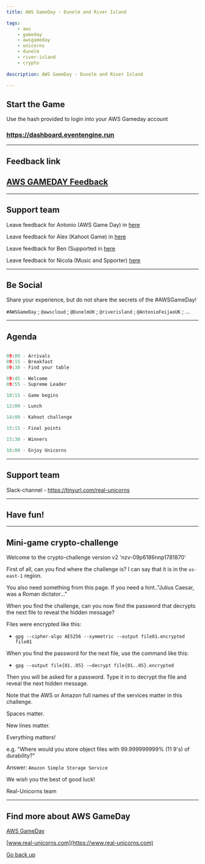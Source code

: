 ```yaml
---
title: AWS GameDay - Dunelm and River Island

tags:
    - aws
    - gameday
    - awsgameday
    - unicorns
    - dunelm
    - river-island
    - crypto
    
description: AWS GameDay - Dunelm and River Island

---
```


## Start the Game

Use the hash provided to login into your AWS Gameday account

### <https://dashboard.eventengine.run>

---

## Feedback link

## [AWS GAMEDAY Feedback](https://amazonmr.au1.qualtrics.com/jfe/form/SV_85MBA31VBoiW3vT)

---

## Support team

Leave feedback for Antonio (AWS Game Day) in [here](https://feedback.aws.amazon.com/?ea=feijao&fn=Antonio&ln=Feijao)

Leave feedback for Alex (Kahoot Game) in [here](https://feedback.aws.amazon.com/?ea=mclemana&fn=Alex&ln=McLeman)

Leave feedback for Ben (Supported in [here](https://feedback.aws.amazon.com/?ea=benmoses&fn=Ben&ln=Moses)

Leave feedback for Nicola (Music and Spporter) [here](https://feedback.aws.amazon.com/?ea=narnoldi&fn=NICOLA&ln=ARNOLDI)

---

## Be Social

Share your experience, but do not share the secrets of the #AWSGameDay!

`#AWSGameDay` ; `@awscloud` ; `@DunelmUK` ; `@riverisland` ; `@AntonioFeijaoUK` ; ... 

---

## Agenda

```python

09:00 - Arrivals
09:15 - Breakfast
09:30 - Find your table

09:45 - Welcome
09:55 - Supreme Leader

10:15 - Game begins

12:00 - Lunch

14:00 - Kahoot challenge

15:15 - Final points

15:30 - Winners

16:00 - Enjoy Unicorns

```

---

## Support team

Slack-channel - <https://tinyurl.com/real-unicorns> 

---

## Have fun!

---

## Mini-game crypto-challenge

Welcome to the crypto-challenge version v2 'nzv-09p6186nnp1781870'

First of all, can you find where the challenge is? I can say that it is in the `us-east-1` region.

You also need something from this page. If you need a hint.."Julius Caesar, was a Roman dictator..."

When you find the challenge, can you now find the password that decrypts the next file to reveal the hidden message?

Files were encrypted like this:

 - `gpg --cipher-algo AES256 --symmetric --output file01.encrypted file01`

When you find the password for the next file, use the command like this:

 - `gpg --output file{01..05} -—decrypt file{01..05}.encrypted`

Then you will be asked for a password. Type it in to decrypt the file and reveal the next hidden message. 

Note that the AWS or Amazon full names of the services matter in this challenge.

Spaces matter.

New lines matter.

Everything matters!

e.g. "Where would you store object files with 99.999999999% (11 9's) of durability?"

Answer: `Amazon Simple Storage Service`


We wish you the best of good luck!

Real-Unicorns team

---

## Find more about AWS GameDay

[AWS GameDay](https://aws.amazon.com/gameday/)

[www.real-unicorns.com](https://www.real-unicorns.com)

[Go back up](#welcome)



